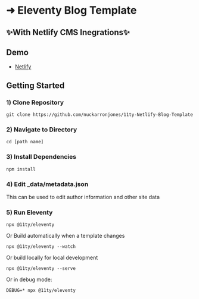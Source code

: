 # ➜ Eleventy Blog Template
## ✨With Netlify CMS Inegrations✨

## Demo
- [Netlify](https://eleventyblogtemplate.netlify.app/)

## Getting Started

### 1) Clone Repository
```
git clone https://github.com/nuckarronjones/11ty-Netlify-Blog-Template
```

### 2) Navigate to Directory
```
cd [path name]
```

### 3) Install Dependencies
```
npm install
```

### 4) Edit _data/metadata.json
This can be used to edit author information and other site data

### 5) Run Eleventy
```
npx @11ty/eleventy
```

Or Build automatically when a template changes
```
npx @11ty/eleventy --watch
```

Or build locally for local development
```
npx @11ty/eleventy --serve
```

Or in debug mode:
```
DEBUG=* npx @11ty/eleventy
```
